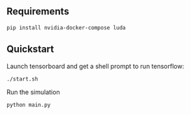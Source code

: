 ## Requirements

```
pip install nvidia-docker-compose luda
```

## Quickstart

Launch tensorboard and get a shell prompt to run tensorflow:
```
./start.sh
```

Run the simulation
```
python main.py
```
